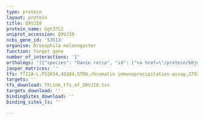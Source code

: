 ```yaml
---
type: protein
layout: protein
title: Q9VJI0
protein_name: Ugt37C2
uniprot_accession: Q9VJI0
ncbi_gene_id: '53513'
organism: Drosophila melanogaster
function: target gene
number_of_interactions: '1'
orthologs: '[{"species": "Danio rerio", "id": ["<a href=\"/protein/b8jma2\">B8JMA2</a>"]}]'
jaspar_matrices: ''
tfs: TfIIA-L,P52654,43284,GTRD,chromatin immunoprecipitation assay,27924024%5Buid%5D,No
targets: ''
tfs_download: TFLink_tfs_of_Q9VJI0.tsv
targets_download: ''
bindingSites_download: ''
binding_sites_ls: ''

---
```


